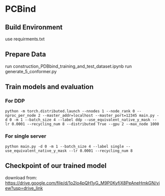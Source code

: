 # PCBind

## Build Environment 

use requirments.txt

## Prepare Data

run construction_PDBbind_training_and_test_dataset.ipynb
run generate_5_conformer.py

## Train models and evaluation

### For DDP
```
python -m torch.distributed.launch --nnodes 1 --node_rank 0 --nproc_per_node 2 --master_addr=localhost --master_port=12345 main.py -d 0 -m 1 --batch_size 4 --label ddp --use_equivalent_native_y_mask --lr 0.0001 --recycling_num 8 --distributed True --gpu 2 --max_node 1000

```

### For single server

```
python main.py -d 0 -m 1 --batch_size 4 --label single --use_equivalent_native_y_mask --lr 0.0001 --recycling_num 8

```
## Checkpoint of our trained model

download from: https://drive.google.com/file/d/1o2lo4pQH1yG_M9P0KyfjX8PeAneHmkGN/view?usp=drive_link




